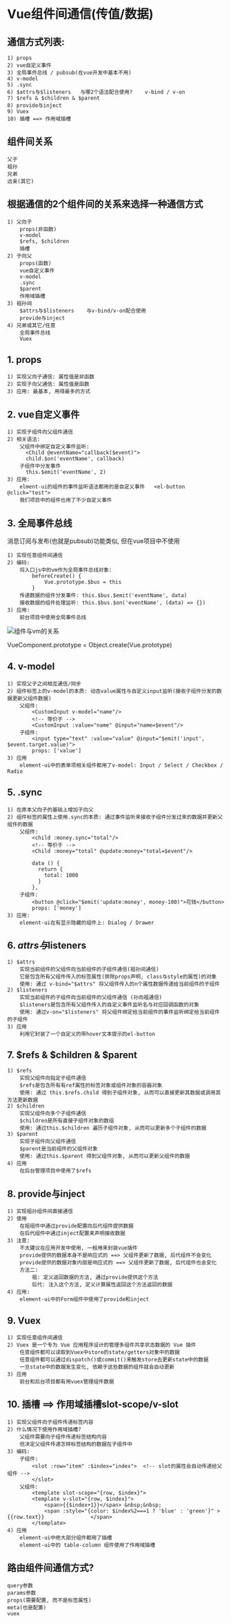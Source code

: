 # Vue组件间通信(传值/数据)

## 通信方式列表:

	1) props
	2) vue自定义事件
	3) 全局事件总线 / pubsub(在vue开发中基本不用)
	4) v-model
	5) .sync
	6) $attrs与$listeners   与哪2个语法配合使用?    v-bind / v-on
	7) $refs & $children & $parent
	8) provide与inject
	9) Vuex
	10) 插槽 ==> 作用域插槽



## 组件间关系

```
父子
祖孙
兄弟
远亲(其它)
```



## 根据通信的2个组件间的关系来选择一种通信方式

	1) 父向子
		props(非函数)
		v-model
		$refs, $children
		插槽
	2) 子向父
		props(函数)	
		vue自定义事件
		v-model
		.sync     
		$parent
		作用域插槽
	3) 祖孙间
		$attrs与$listeners    与v-bind/v-on配合使用
		provide与inject
	4) 兄弟或其它/任意
		全局事件总线
		Vuex

## 1. props
    1) 实现父向子通信: 属性值是非函数
    2) 实现子向父通信: 属性值是函数
    3) 应用: 最基本, 用得最多的方式

## 2. vue自定义事件
    1) 实现子组件向父组件通信
    2) 相关语法:
        父组件中绑定自定义事件监听:
          <Child @eventName="callback($event)">
          child.$on('eventName', callback)
        子组件中分发事件
          this.$emit('eventName', 2)
    3) 应用:   
    	elment-ui的组件的事件监听语法都用的是自定义事件   <el-button @click="test">
        我们项目中的组件也用了不少自定义事件

## 3. 全局事件总线   

消息订阅与发布(也就是pubsub)功能类似, 但在vue项目中不使用   

```
1) 实现任意组件间通信
2) 编码:
    将入口js中的vm作为全局事件总线对象: 
        beforeCreate() {
            Vue.prototype.$bus = this
        }
    传递数据的组件分发事件: this.$bus.$emit('eventName', data)
    接收数据的组件处理监听: this.$bus.$on('eventName', (data) => {})
3) 应用: 
	前台项目中使用全局事件总线
```

![组件与vm的关系](./images/组件与vm的关系.png)

VueComponent.prototype = Object.create(Vue.prototype)

## 4. v-model

    1) 实现父子之间相互通信/同步
    2) 组件标签上的v-model的本质: 动态value属性与自定义input监听(接收子组件分发的数据更新父组件数据)
        父组件: 
            <CustomInput v-model="name"/>
            <!-- 等价于 -->
            <CustomInput :value="name" @input="name=$event"/>
        子组件: 
            <input type="text" :value="value" @input="$emit('input', $event.target.value)">
            props: ['value']
    3) 应用
    	element-ui中的表单项相关组件都用了v-model: Input / Select / Checkbox / Radio

## 5. .sync
    1) 在原本父向子的基础上增加子向父
    2) 组件标签的属性上使用.sync的本质: 通过事件监听来接收子组件分发过来的数据并更新父组件的数据
        父组件:
            <child :money.sync="total"/>
            <!-- 等价于 -->
            <Child :money="total" @update:money="total=$event"/>
    
            data () {
              return {
                total: 1000
              }
            },
        子组件:
            <button @click="$emit('update:money', money-100)">花钱</button>
            props: ['money']
    3) 应用:  
        element-ui在有显示隐藏的组件上: Dialog / Drawer
## 6. $attrs与$listeners
    1) $attrs
        实现当前组件的父组件向当前组件的子组件通信(祖孙间通信)
        它是包含所有父组件传入的标签属性(排除props声明, class与style的属性)的对象
        使用: 通过 v-bind="$attrs" 将父组件传入的n个属性数据传递给当前组件的子组件
    2) $listeners
        实现当前组件的子组件向当前组件的父组件通信 (孙向祖通信)
        $listeners是包含所有父组件传入的自定义事件监听名与对应回调函数的对象
        使用: 通过v-on="$listeners" 将父组件绑定给当前组件的事件监听绑定给当前组件的子组件
    3) 应用 
    	利用它封装了一个自定义的带hover文本提示的el-button

## 7. $refs & $children & $parent
    1) $refs
        实现父组件向指定子组件通信
        $refs是包含所有有ref属性的标签对象或组件对象的容器对象
        使用: 通过 this.$refs.child 得到子组件对象, 从而可以直接更新其数据或调用其方法更新数据
    2) $children
        实现父组件向多个子组件通信
        $children是所有直接子组件对象的数组
        使用: 通过this.$children 遍历子组件对象, 从而可以更新多个子组件的数据
    3) $parent
        实现子组件向父组件通信
        $parent是当前组件的父组件对象
        使用: 通过this.$parent 得到父组件对象, 从而可以更新父组件的数据
    4) 应用 
    	在后台管理项目中使用了$refs

## 8. provide与inject
	1) 实现祖孙组件间直接通信
	2) 使用
		在祖组件中通过provide配置向后代组件提供数据
		在后代组件中通过inject配置来声明接收数据
	3) 注意:
		不太建议在应用开发中使用, 一般用来封装vue插件
		provide提供的数据本身不是响应式的 ==> 父组件更新了数据, 后代组件不会变化
		provide提供的数据对象内部是响应式的 ==> 父组件更新了数据, 后代组件也会变化
		方法二:
			祖: 定义返回数据的方法, 通过provide提供这个方法
			后代: 注入这个方法, 定义计算属性返回这个方法返回的数据
	4) 应用: 
		element-ui中的Form组件中使用了provide和inject

## 9. Vuex
    1) 实现任意组件间通信
    2) Vuex 是一个专为 Vue 应用程序设计的管理多组件共享状态数据的 Vue 插件
        任意组件都可以读取到Vuex中store的state/getters对象中的数据
        任意组件都可以通过dispatch()或commit()来触发store去更新state中的数据
        一旦state中的数据发生变化, 依赖于这些数据的组件就会自动更新
    3) 应用
    	前台和后台项目都有用vuex管理组件数据 

## 10. 插槽  ==> 作用域插槽slot-scope/v-slot
    1) 实现父组件向子组件传递标签内容
    2) 什么情况下使用作用域插槽?
        父组件需要向子组件传递标签结构内容
        但决定父组件传递怎样标签结构的数据在子组件中
    3) 编码:
        子组件:
            <slot :row="item" :$index="index">  <!-- slot的属性会自动传递给父组件 -->
            </slot>
        父组件:
            <template slot-scope="{row, $index}">
            <template v-slot="{row, $index}">
                <span>{{$index+1}}</span> &nbsp;&nbsp;
                <span :style="{color: $index%2===1 ? 'blue' : 'green'}" >{{row.text}}				</span>
            </template>
    4) 应用
    	element-ui中绝大部分组件都用了插槽
    	element-ui中的 table-column 组件使用了作用域插槽



## 路由组件间通信方式?

```
query参数
params参数
props(需要配置, 而不是标签属性)
meta(也是配置)
vuex
```

